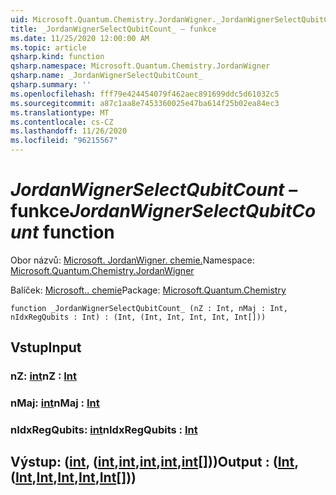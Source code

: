 ```yaml
---
uid: Microsoft.Quantum.Chemistry.JordanWigner._JordanWignerSelectQubitCount_
title: _JordanWignerSelectQubitCount_ – funkce
ms.date: 11/25/2020 12:00:00 AM
ms.topic: article
qsharp.kind: function
qsharp.namespace: Microsoft.Quantum.Chemistry.JordanWigner
qsharp.name: _JordanWignerSelectQubitCount_
qsharp.summary: ''
ms.openlocfilehash: fff79e424454079f462aec891699ddc5d61032c5
ms.sourcegitcommit: a87c1aa8e7453360025e47ba614f25b02ea84ec3
ms.translationtype: MT
ms.contentlocale: cs-CZ
ms.lasthandoff: 11/26/2020
ms.locfileid: "96215567"
---
```

# <a name="_jordanwignerselectqubitcount_-function"></a><span data-ttu-id="9c524-102">_JordanWignerSelectQubitCount_ – funkce</span><span class="sxs-lookup"><span data-stu-id="9c524-102">_JordanWignerSelectQubitCount_ function</span></span>

<span data-ttu-id="9c524-103">Obor názvů: [Microsoft. JordanWigner. chemie.](xref:Microsoft.Quantum.Chemistry.JordanWigner)</span><span class="sxs-lookup"><span data-stu-id="9c524-103">Namespace: [Microsoft.Quantum.Chemistry.JordanWigner](xref:Microsoft.Quantum.Chemistry.JordanWigner)</span></span>

<span data-ttu-id="9c524-104">Balíček: [Microsoft.. chemie](https://nuget.org/packages/Microsoft.Quantum.Chemistry)</span><span class="sxs-lookup"><span data-stu-id="9c524-104">Package: [Microsoft.Quantum.Chemistry](https://nuget.org/packages/Microsoft.Quantum.Chemistry)</span></span>




```qsharp
function _JordanWignerSelectQubitCount_ (nZ : Int, nMaj : Int, nIdxRegQubits : Int) : (Int, (Int, Int, Int, Int, Int[]))
```


## <a name="input"></a><span data-ttu-id="9c524-105">Vstup</span><span class="sxs-lookup"><span data-stu-id="9c524-105">Input</span></span>

### <a name="nz--int"></a><span data-ttu-id="9c524-106">nZ: [int](xref:microsoft.quantum.lang-ref.int)</span><span class="sxs-lookup"><span data-stu-id="9c524-106">nZ : [Int](xref:microsoft.quantum.lang-ref.int)</span></span>




### <a name="nmaj--int"></a><span data-ttu-id="9c524-107">nMaj: [int](xref:microsoft.quantum.lang-ref.int)</span><span class="sxs-lookup"><span data-stu-id="9c524-107">nMaj : [Int](xref:microsoft.quantum.lang-ref.int)</span></span>




### <a name="nidxregqubits--int"></a><span data-ttu-id="9c524-108">nIdxRegQubits: [int](xref:microsoft.quantum.lang-ref.int)</span><span class="sxs-lookup"><span data-stu-id="9c524-108">nIdxRegQubits : [Int](xref:microsoft.quantum.lang-ref.int)</span></span>





## <a name="output--intintintintintint"></a><span data-ttu-id="9c524-109">Výstup: ([int](xref:microsoft.quantum.lang-ref.int), ([int](xref:microsoft.quantum.lang-ref.int),[int](xref:microsoft.quantum.lang-ref.int),[int](xref:microsoft.quantum.lang-ref.int),[int](xref:microsoft.quantum.lang-ref.int),[int](xref:microsoft.quantum.lang-ref.int)[]))</span><span class="sxs-lookup"><span data-stu-id="9c524-109">Output : ([Int](xref:microsoft.quantum.lang-ref.int),([Int](xref:microsoft.quantum.lang-ref.int),[Int](xref:microsoft.quantum.lang-ref.int),[Int](xref:microsoft.quantum.lang-ref.int),[Int](xref:microsoft.quantum.lang-ref.int),[Int](xref:microsoft.quantum.lang-ref.int)[]))</span></span>

